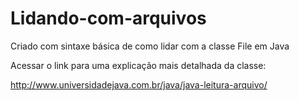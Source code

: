 # Lidando-com-arquivos

Criado com sintaxe básica de como lidar com a classe File em Java

Acessar o link para uma explicação mais detalhada da classe:

http://www.universidadejava.com.br/java/java-leitura-arquivo/
